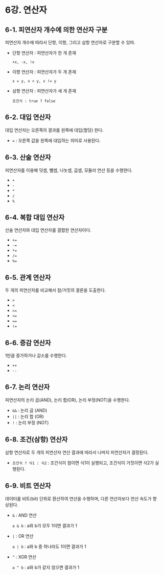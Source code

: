 # 6강. 연산자

## 6-1. 피연산자 개수에 의한 연산자 구분

피연산자 개수에 따라서 단항, 이항, 그리고 삼항 연산자로 구분할 수 있따.

- 단항 연산자 : 피연산자가 한 개 존재

  `+x, -x, !x`

- 이항 연산자 : 피연산자가 두 개 존재

  `x = y, x < y, x != y`

- 삼항 연산자 : 피연산자가 세 개 존재

  `조건식 : true ? false`



## 6-2. 대입 연산자

대입 연산자는 오른쪽의 결과를 왼쪽에 대입(할당) 한다.

- `=` : 오른쪽 값을 왼쪽에 대입하는 의미로 사용된다.



## 6-3. 산술 연산자

피연산자를 이용해 덧셈, 뺄셈, 나눗셈, 곱셈, 모듈러 연산 등을 수행한다.

- `+`
- `-`
- `*`
- `/`
- `%`



## 6-4. 복합 대입 연산자

산술 연산자와 대입 연산자를 결합한 연산자이다.

- `+=`
- `-=`
- `*=`
- `/=`
- `%=`



## 6-5. 관계 연산자

두 개의 피연산자를 비교해서 참/거짓의 결론을 도출한다.

- `>`
- `<`
- `>=`
- `<=`
- `==`
- `!=`



## 6-6. 증감 연산자

1만큼 증가하거나 감소를 수행한다.

- `++`
- `--`



## 6-7. 논리 연산자

피연산자의 논리 곱(AND), 논리 합(OR), 논리 부정(NOT)을 수행한다.

- `&&` : 논리 곱 (AND)
- `||` : 논리 합 (OR)
- `!` : 논리 부정 (NOT)



## 6-8. 조건(삼항) 연산자

삼항 연산자로 두 개의 피연산자 연산 결과에 따라서 나머지 피연산자가 결정된다.

- `조건식 ? 식1 : 식2` : 조건식이 참이면 식1이 실행되고, 조건식이 거짓이면 식2가 실행된다.



## 6-9. 비트 연산자

데이터를 비트(bit) 단위로 환산하여 연산을 수행하며, 다른 연산자보다 연산 속도가 향상된다.

- `&` : AND 연산

  `a & b` : a와 b가 모두 1이면 결과가 1

- `|` : OR 연산

  `a | b` : a와 b 중 하나라도 1이면 결과가 1

- `^`  : XOR 연산

  `a ^ b` : a와 b가 같지 않으면 결과가 1


